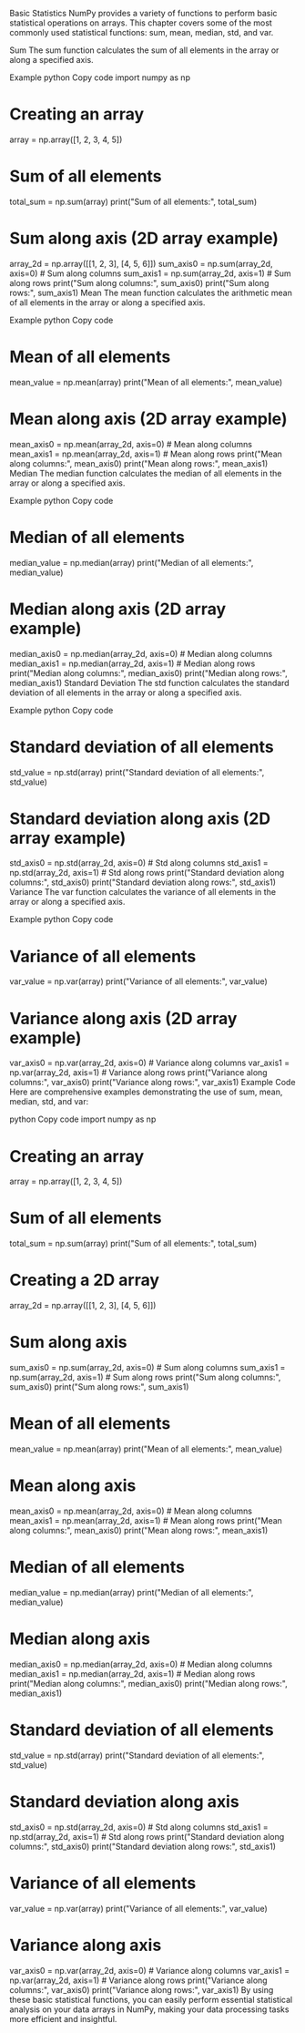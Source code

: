 Basic Statistics
NumPy provides a variety of functions to perform basic statistical operations on arrays. This chapter covers some of the most commonly used statistical functions: sum, mean, median, std, and var.

Sum
The sum function calculates the sum of all elements in the array or along a specified axis.

Example
python
Copy code
import numpy as np

# Creating an array
array = np.array([1, 2, 3, 4, 5])

# Sum of all elements
total_sum = np.sum(array)
print("Sum of all elements:", total_sum)

# Sum along axis (2D array example)
array_2d = np.array([[1, 2, 3], [4, 5, 6]])
sum_axis0 = np.sum(array_2d, axis=0)  # Sum along columns
sum_axis1 = np.sum(array_2d, axis=1)  # Sum along rows
print("Sum along columns:", sum_axis0)
print("Sum along rows:", sum_axis1)
Mean
The mean function calculates the arithmetic mean of all elements in the array or along a specified axis.

Example
python
Copy code
# Mean of all elements
mean_value = np.mean(array)
print("Mean of all elements:", mean_value)

# Mean along axis (2D array example)
mean_axis0 = np.mean(array_2d, axis=0)  # Mean along columns
mean_axis1 = np.mean(array_2d, axis=1)  # Mean along rows
print("Mean along columns:", mean_axis0)
print("Mean along rows:", mean_axis1)
Median
The median function calculates the median of all elements in the array or along a specified axis.

Example
python
Copy code
# Median of all elements
median_value = np.median(array)
print("Median of all elements:", median_value)

# Median along axis (2D array example)
median_axis0 = np.median(array_2d, axis=0)  # Median along columns
median_axis1 = np.median(array_2d, axis=1)  # Median along rows
print("Median along columns:", median_axis0)
print("Median along rows:", median_axis1)
Standard Deviation
The std function calculates the standard deviation of all elements in the array or along a specified axis.

Example
python
Copy code
# Standard deviation of all elements
std_value = np.std(array)
print("Standard deviation of all elements:", std_value)

# Standard deviation along axis (2D array example)
std_axis0 = np.std(array_2d, axis=0)  # Std along columns
std_axis1 = np.std(array_2d, axis=1)  # Std along rows
print("Standard deviation along columns:", std_axis0)
print("Standard deviation along rows:", std_axis1)
Variance
The var function calculates the variance of all elements in the array or along a specified axis.

Example
python
Copy code
# Variance of all elements
var_value = np.var(array)
print("Variance of all elements:", var_value)

# Variance along axis (2D array example)
var_axis0 = np.var(array_2d, axis=0)  # Variance along columns
var_axis1 = np.var(array_2d, axis=1)  # Variance along rows
print("Variance along columns:", var_axis0)
print("Variance along rows:", var_axis1)
Example Code
Here are comprehensive examples demonstrating the use of sum, mean, median, std, and var:

python
Copy code
import numpy as np

# Creating an array
array = np.array([1, 2, 3, 4, 5])

# Sum of all elements
total_sum = np.sum(array)
print("Sum of all elements:", total_sum)

# Creating a 2D array
array_2d = np.array([[1, 2, 3], [4, 5, 6]])

# Sum along axis
sum_axis0 = np.sum(array_2d, axis=0)  # Sum along columns
sum_axis1 = np.sum(array_2d, axis=1)  # Sum along rows
print("Sum along columns:", sum_axis0)
print("Sum along rows:", sum_axis1)

# Mean of all elements
mean_value = np.mean(array)
print("Mean of all elements:", mean_value)

# Mean along axis
mean_axis0 = np.mean(array_2d, axis=0)  # Mean along columns
mean_axis1 = np.mean(array_2d, axis=1)  # Mean along rows
print("Mean along columns:", mean_axis0)
print("Mean along rows:", mean_axis1)

# Median of all elements
median_value = np.median(array)
print("Median of all elements:", median_value)

# Median along axis
median_axis0 = np.median(array_2d, axis=0)  # Median along columns
median_axis1 = np.median(array_2d, axis=1)  # Median along rows
print("Median along columns:", median_axis0)
print("Median along rows:", median_axis1)

# Standard deviation of all elements
std_value = np.std(array)
print("Standard deviation of all elements:", std_value)

# Standard deviation along axis
std_axis0 = np.std(array_2d, axis=0)  # Std along columns
std_axis1 = np.std(array_2d, axis=1)  # Std along rows
print("Standard deviation along columns:", std_axis0)
print("Standard deviation along rows:", std_axis1)

# Variance of all elements
var_value = np.var(array)
print("Variance of all elements:", var_value)

# Variance along axis
var_axis0 = np.var(array_2d, axis=0)  # Variance along columns
var_axis1 = np.var(array_2d, axis=1)  # Variance along rows
print("Variance along columns:", var_axis0)
print("Variance along rows:", var_axis1)
By using these basic statistical functions, you can easily perform essential statistical analysis on your data arrays in NumPy, making your data processing tasks more efficient and insightful.


